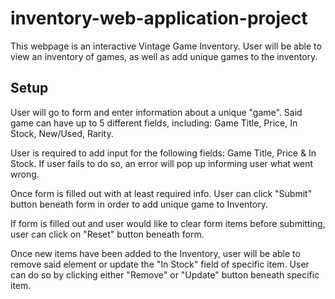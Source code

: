 # inventory-web-application-project

This webpage is an interactive Vintage Game Inventory. User will be able to view an inventory of games, as well as add unique games to the inventory.

## Setup

User will go to form and enter information about a unique "game". Said game can have up to 5 different fields, including: Game Title, Price, In Stock, New/Used, Rarity.

User is required to add input for the following fields: Game Title, Price & In Stock. If user fails to do so, an error will pop up informing user what went wrong.

Once form is filled out with at least required info. User can click "Submit" button beneath form in order to add unique game to Inventory. 

If form is filled out and user would like to clear form items before submitting, user can click on "Reset" button beneath form.

Once new items have been added to the Inventory, user will be able to remove said element or update the "In Stock" field of specific item. User can do so by clicking either "Remove" or "Update" button beneath specific item.